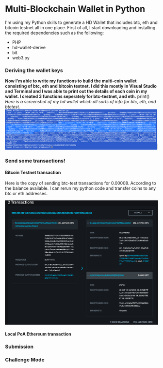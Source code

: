 # Multi-Blockchain Wallet in Python
I'm using my Python skills to generate a HD Wallet that includes btc, eth and bitcoin testnet all in one place. First of all, I start downloading and installing the required dependencies such as the following:
- PHP 
- hd-wallet-derive 
- bit 
- web3.py

### Deriving the wallet keys

**Now I'm able to write my functions to build the multi-coin wallet consisting of btc, eth and bitcoin testnet. I did this mostly in Visual Studio and Terminal and I was able to print out the details of each coin in my wallet. I created 3 functions seperately for btc-testnet, and eth.**
print()
*Here is a screenshot of my hd wallet which all sorts of info for btc, eth, and btctest.*
![alt text](Images/hdwallet.png)  




### Send some transactions!
#### Bitcoin Testnet transaction
Here is the copy of sending btc-test transactions for 0.00008. According to the balance available. I can rerun my python code and transfer coins to any btc or eth addresses. 

![alt text](Images/btc-testnet.png)

#### Local PoA Ethereum transaction



### Submission

### Challenge Mode

